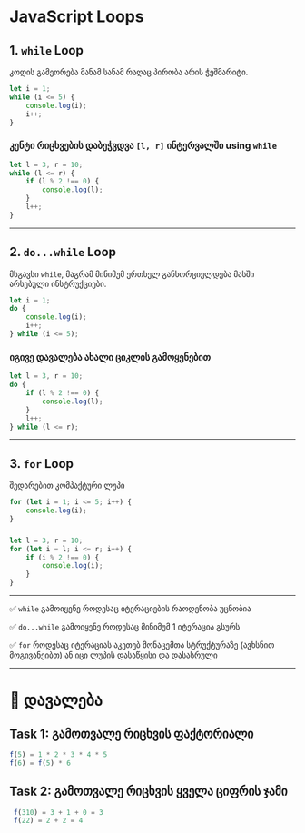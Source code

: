 # JavaScript Loops

## 1. `while` Loop
კოდის გამეორება მანამ სანამ რაღაც პირობა არის ჭეშმარიტი.

```javascript
let i = 1;
while (i <= 5) {
    console.log(i);
    i++;
}
```

### კენტი რიცხვების დაბეჭვდვა  `[l, r]` ინტერვალში using `while`
```javascript
let l = 3, r = 10;
while (l <= r) {
    if (l % 2 !== 0) {
        console.log(l);
    }
    l++;
}
```

---

## 2. `do...while` Loop
მსგავსი `while`, მაგრამ მინიმუმ ერთხელ განხორციელდება მასში არსებული ინსტრუქციები.

```javascript
let i = 1;
do {
    console.log(i);
    i++;
} while (i <= 5);
```

### იგივე დავალება ახალი ციკლის გამოყენებით
```javascript
let l = 3, r = 10;
do {
    if (l % 2 !== 0) {
        console.log(l);
    }
    l++;
} while (l <= r);
```

---

## 3. `for` Loop
შედარებით კომპაქტური ლუპი

```javascript
for (let i = 1; i <= 5; i++) {
    console.log(i);
}
```

### 
```javascript
let l = 3, r = 10;
for (let i = l; i <= r; i++) {
    if (i % 2 !== 0) {
        console.log(i);
    }
}
```

---

✅  `while` გამოიყენე როდესაც იტერაციების რაოდენობა უცნობია

✅  `do...while` გამოიყენე როდესაც მინიმუმ 1 იტერაცია გსურს

✅  `for` როდესაც იტერაციას აკეთებ მონაცემთა სტრუქტურაზე (ავხსნით მოგივანეიბთ) ან იცი ლუპის დასაწყისი და დასასრული

---

# 🧠 დავალება

## Task 1: გამოთვალე რიცხვის ფაქტორიალი
```javascript
f(5) = 1 * 2 * 3 * 4 * 5
f(6) = f(5) * 6
```

## Task 2: გამოთვალე რიცხვის ყველა ციფრის ჯამი
```javascript
 f(310) = 3 + 1 + 0 = 3
 f(22) = 2 + 2 = 4
```
